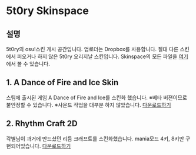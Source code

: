 # 5t0ry Skinspace
## 설명
5t0ry의 osu!스킨 게시 공간입니다.  업로더는 Dropbox를 사용합니다.  절대 다른 스킨에서 퍼오거나 하지 않은 5t0ry 오리지날 스킨입니다.  Skinspace의 모든 파일을 [여기](https://www.dropbox.com/sh/thzj2nznuf4zp8b/AADyQ34qv9DUgJi6xhH3a3d4a?dl=0)에서 볼 수 있습니다.

## 1. A Dance of Fire and Ice Skin
스팀에 출시된 게임 A Dance of Fire and Ice를 스킨화 했습니다.  ※베타 버젼이므로 불안정할 수 있습니다.  ※사운드 작업을 대부분 하지 않았습니다.  [다운로드하기](https://www.dropbox.com/s/vivjtfpijn1msp6/A%20Dance%20of%20Fire%20and%20Ice%20Skin.osk?dl=0)

## 2. Rhythm Craft 2D
각별님이 과거에 만드셨던 리듬 크래프트를 스킨화했습니다.  mania모드 4키, 8키만 구현되어있습니다.  [다운로드하기](https://www.dropbox.com/s/o5swbnfv3nghmei/Rhythm%20Craft%202D.osk?dl=0)
